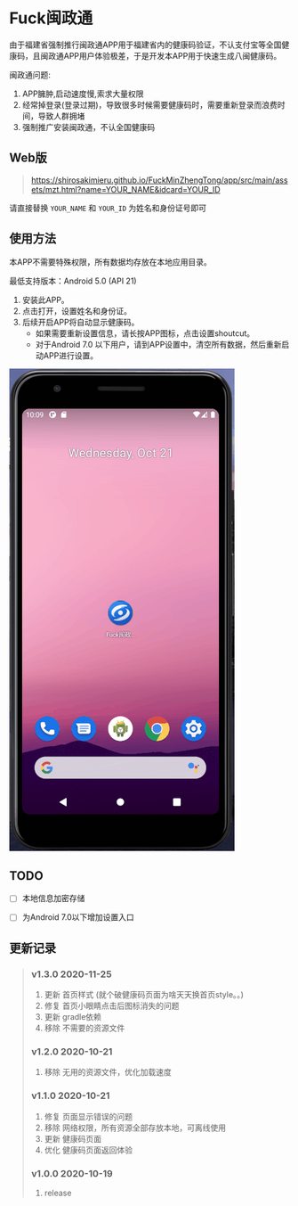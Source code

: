 # Fuck闽政通

由于福建省强制推行闽政通APP用于福建省内的健康码验证，不认支付宝等全国健康码，且闽政通APP用户体验极差，于是开发本APP用于快速生成八闽健康码。

闽政通问题:

1. APP臃肿,启动速度慢,索求大量权限
2. 经常掉登录(登录过期)，导致很多时候需要健康码时，需要重新登录而浪费时间，导致人群拥堵
3. 强制推广安装闽政通，不认全国健康码



## Web版

> https://shirosakimieru.github.io/FuckMinZhengTong/app/src/main/assets/mzt.html?name=YOUR_NAME&idcard=YOUR_ID

请直接替换 ``YOUR_NAME`` 和 ``YOUR_ID`` 为姓名和身份证号即可

## 使用方法

本APP不需要特殊权限，所有数据均存放在本地应用目录。

最低支持版本：Android 5.0 (API 21)

1. 安装此APP。
2. 点击打开，设置姓名和身份证。
3. 后续开启APP将自动显示健康码。
    * 如果需要重新设置信息，请长按APP图标，点击设置shoutcut。
    * 对于Android 7.0 以下用户，请到APP设置中，清空所有数据，然后重新启动APP进行设置。

![demo](./img1.gif)


## TODO

- [ ] 本地信息加密存储
- [ ] 为Android 7.0以下增加设置入口


## 更新记录

> ### v1.3.0 2020-11-25
> 1. 更新 首页样式 (就个破健康码页面为啥天天换首页style。。)
> 2. 修复 首页小眼睛点击后图标消失的问题
> 3. 更新 gradle依赖
> 4. 移除 不需要的资源文件
> ### v1.2.0 2020-10-21
> 1. 移除 无用的资源文件，优化加载速度
> ### v1.1.0 2020-10-21
> 1. 修复 页面显示错误的问题
> 2. 移除 网络权限，所有资源全部存放本地，可离线使用
> 3. 更新 健康码页面
> 4. 优化 健康码页面返回体验
> ### v1.0.0 2020-10-19
> 1. release
